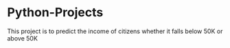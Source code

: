 # Python-Projects
This project is to predict the income of citizens whether it falls below 50K or above 50K
